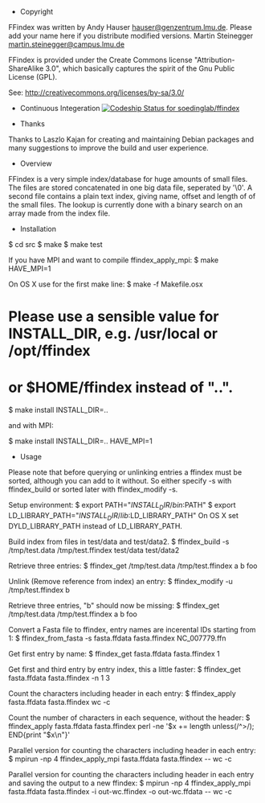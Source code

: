 * Copyright

FFindex was written by Andy Hauser <hauser@genzentrum.lmu.de>.
Please add your name here if you distribute modified versions.
Martin Steinegger <martin.steinegger@campus.lmu.de>

FFindex is provided under the Create Commons license "Attribution-ShareAlike 3.0",
which basically captures the spirit of the Gnu Public License (GPL).

See:
http://creativecommons.org/licenses/by-sa/3.0/

* Continuous Integeration
[ ![Codeship Status for soedinglab/ffindex](https://codeship.com/projects/c7b8cf80-0306-0133-b9f4-36fe44f74615/status?branch=master)](https://codeship.com/projects/89096)

* Thanks

Thanks to Laszlo Kajan for creating and maintaining Debian packages
and many suggestions to improve the build and user experience.


* Overview

FFindex is a very simple index/database for huge amounts of small files. The
files are stored concatenated in one big data file, seperated by '\0'. A second
file contains a plain text index, giving name, offset and length of of the
small files. The lookup is currently done with a binary search on an array made
from the index file.


* Installation
 
$ cd src
$ make
$ make test

If you have MPI and want to compile ffindex_apply_mpi:
$ make HAVE_MPI=1

On OS X use for the first make line:
$ make -f Makefile.osx

# Please use a sensible value for INSTALL_DIR, e.g. /usr/local or /opt/ffindex
# or $HOME/ffindex instead of "..".
$ make install INSTALL_DIR=.. 

and with MPI:

$ make install INSTALL_DIR=.. HAVE_MPI=1


* Usage

Please note that before querying or unlinking entries a ffindex must be
sorted, although you can add to it without. So either specify -s with
ffindex_build or sorted later with ffindex_modify -s.

Setup environment:
$ export PATH="$INSTALL_DIR/bin:$PATH"
$ export LD_LIBRARY_PATH="$INSTALL_DIR/lib:$LD_LIBRARY_PATH"
On OS X set DYLD_LIBRARY_PATH instead of LD_LIBRARY_PATH.

Build index from files in test/data and test/data2.
$ ffindex_build -s /tmp/test.data /tmp/test.ffindex test/data test/data2

Retrieve three entries:
$ ffindex_get  /tmp/test.data /tmp/test.ffindex a b foo

Unlink (Remove reference from index) an entry:
$ ffindex_modify -u /tmp/test.ffindex b

Retrieve three entries, "b" should now be missing:
$ ffindex_get /tmp/test.data /tmp/test.ffindex a b foo

Convert a Fasta file to ffindex, entry names are incerental IDs starting from 1:
$ ffindex_from_fasta -s fasta.ffdata fasta.ffindex NC_007779.ffn

Get first entry by name:
$ ffindex_get fasta.ffdata fasta.ffindex 1

Get first and third entry by entry index, this a little faster:
$ ffindex_get fasta.ffdata fasta.ffindex -n 1 3

Count the characters including header in each entry:
$ ffindex_apply fasta.ffdata fasta.ffindex wc -c

Count the number of characters in each sequence, without the header:
$ ffindex_apply fasta.ffdata fasta.ffindex perl -ne '$x += length unless(/^>/); END{print "$x\n"}'

Parallel version for counting the characters including header in each entry:
$ mpirun -np 4 ffindex_apply_mpi fasta.ffdata fasta.ffindex -- wc -c

Parallel version for counting the characters including header in each entry and
saving the output to a new ffindex:
$ mpirun -np 4 ffindex_apply_mpi fasta.ffdata fasta.ffindex -i out-wc.ffindex -o out-wc.ffdata -- wc -c
